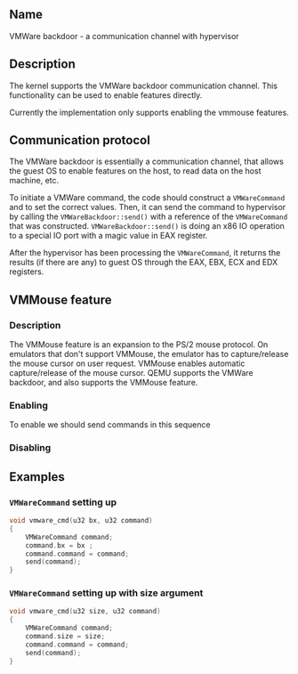 ## Name

VMWare backdoor - a communication channel with hypervisor

## Description

The kernel supports the VMWare backdoor communication channel. This
functionality can be used to enable features directly.

Currently the implementation only supports enabling the vmmouse features.

## Communication protocol

The VMWare backdoor is essentially a communication channel, that allows the
guest OS to enable features on the host, to read data on the host machine, etc.

To initiate a VMWare command, the code should construct a `VMWareCommand` and to
set the correct values. Then, it can send the command to hypervisor by calling
the `VMWareBackdoor::send()` with a reference of the `VMWareCommand` that was
constructed. `VMWareBackdoor::send()` is doing an x86 IO operation to a special
IO port with a magic value in EAX register.

After the hypervisor has been processing the `VMWareCommand`, it returns the
results (if there are any) to guest OS through the EAX, EBX, ECX and EDX
registers.

## VMMouse feature

### Description

The VMMouse feature is an expansion to the PS/2 mouse protocol. On emulators
that don't support VMMouse, the emulator has to capture/release the mouse cursor
on user request. VMMouse enables automatic capture/release of the mouse cursor.
QEMU supports the VMWare backdoor, and also supports the VMMouse feature.

### Enabling

To enable we should send commands in this sequence

### Disabling

## Examples

### `VMWareCommand` setting up

```c++
void vmware_cmd(u32 bx, u32 command)
{
    VMWareCommand command;
    command.bx = bx ;
    command.command = command;
    send(command);
}

```

### `VMWareCommand` setting up with size argument

```c++
void vmware_cmd(u32 size, u32 command)
{
    VMWareCommand command;
    command.size = size;
    command.command = command;
    send(command);
}
```

